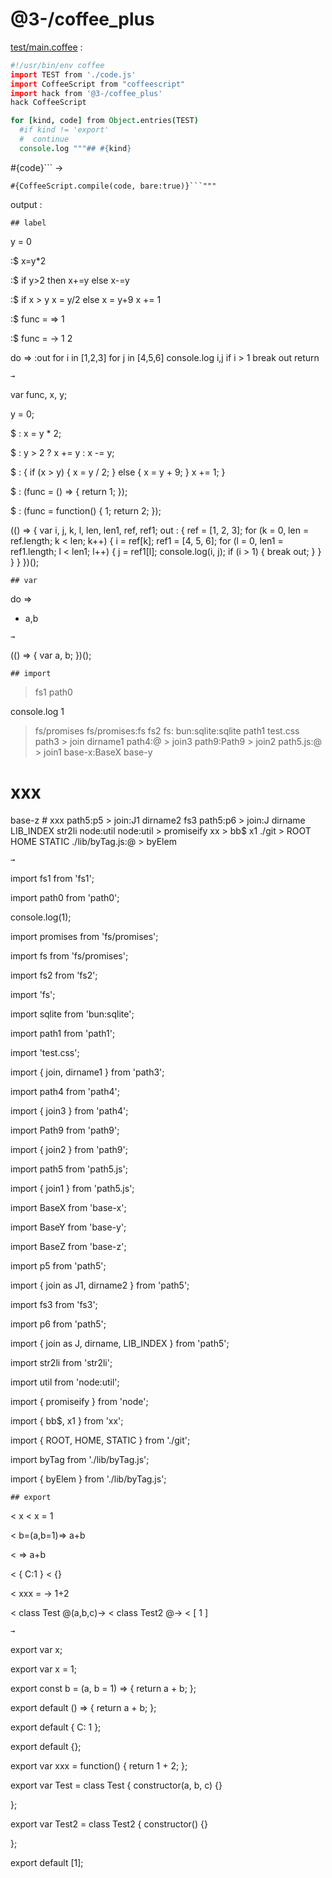[‼️]: ✏️README.mdt

# @3-/coffee_plus

[test/main.coffee](./test/main.coffee) :

```coffee
#!/usr/bin/env coffee
import TEST from './code.js'
import CoffeeScript from "coffeescript"
import hack from '@3-/coffee_plus'
hack CoffeeScript

for [kind, code] from Object.entries(TEST)
  #if kind != 'export'
  #  continue
  console.log """## #{kind}
```
#{code}```
→
```
#{CoffeeScript.compile(code, bare:true)}```"""
```

output :

```
## label
```

y = 0

:$ x=y*2

:$ if y>2 then x+=y else x-=y

:$
  if x > y
    x = y/2
  else
    x = y+9
  x += 1

:$ func = => 1

:$ func = ->
  1
  2

do =>
  :out
    for i in [1,2,3]
      for j in [4,5,6]
        console.log i,j
        if i > 1
          break out
  return
  ```
→
```
var func, x, y;

y = 0;

$ : x = y * 2;

$ : y > 2 ? x += y : x -= y;

$ : {
  if (x > y) {
    x = y / 2;
  } else {
    x = y + 9;
  }
  x += 1;
}

$ : (func = () => {
  return 1;
});

$ : (func = function() {
  1;
  return 2;
});

(() => {
  var i, j, k, l, len, len1, ref, ref1;
  out : {
    ref = [1, 2, 3];
    for (k = 0, len = ref.length; k < len; k++) {
      i = ref[k];
      ref1 = [4, 5, 6];
      for (l = 0, len1 = ref1.length; l < len1; l++) {
        j = ref1[l];
        console.log(i, j);
        if (i > 1) {
          break out;
        }
      }
    }
  }
})();
```
## var
```

do =>
  + a,b
```
→
```
(() => {
  var a, b;
})();
```
## import
```

> fs1 path0

console.log 1

> fs/promises
> fs/promises:fs
> fs2
  fs:
  bun:sqlite:sqlite
  path1
  test.css
> path3 > join dirname1
  path4:@ > join3
  path9:Path9 > join2
  path5.js:@ > join1
  base-x:BaseX
  base-y
  # xxx
  base-z # xxx
  path5:p5 > join:J1 dirname2
  fs3 path5:p6 > join:J dirname LIB_INDEX
  str2li
  node:util
  node:util > promiseify
  xx > bb$ x1
  ./git > ROOT HOME STATIC
  ./lib/byTag.js:@ > byElem
```
→
```
import fs1 from 'fs1';

import path0 from 'path0';

console.log(1);

import promises from 'fs/promises';

import fs from 'fs/promises';

import fs2 from 'fs2';

import 'fs';

import sqlite from 'bun:sqlite';

import path1 from 'path1';

import 'test.css';

import {
  join,
  dirname1
} from 'path3';

import path4 from 'path4';

import {
  join3
} from 'path4';

import Path9 from 'path9';

import {
  join2
} from 'path9';

import path5 from 'path5.js';

import {
  join1
} from 'path5.js';

import BaseX from 'base-x';

import BaseY from 'base-y';

import BaseZ from 'base-z';

import p5 from 'path5';

import {
  join as J1,
  dirname2
} from 'path5';

import fs3 from 'fs3';

import p6 from 'path5';

import {
  join as J,
  dirname,
  LIB_INDEX
} from 'path5';

import str2li from 'str2li';

import util from 'node:util';

import {
  promiseify
} from 'node';

import {
  bb$,
  x1
} from 'xx';

import {
  ROOT,
  HOME,
  STATIC
} from './git';

import byTag from './lib/byTag.js';

import {
  byElem
} from './lib/byTag.js';
```
## export
```

< x
< x = 1

< b=(a,b=1)=>
  a+b

< =>
  a+b

< {
  C:1
}
< {}

< xxx = ->
  1+2

< class Test
  @(a,b,c)->
< class Test2
  @->
< [
  1
]
```
→
```
export var x;

export var x = 1;

export const b = (a, b = 1) => {
  return a + b;
};

export default () => {
  return a + b;
};

export default {
  C: 1
};

export default {};

export var xxx = function() {
  return 1 + 2;
};

export var Test = class Test {
  constructor(a, b, c) {}

};

export var Test2 = class Test2 {
  constructor() {}

};

export default [1];
```
```
